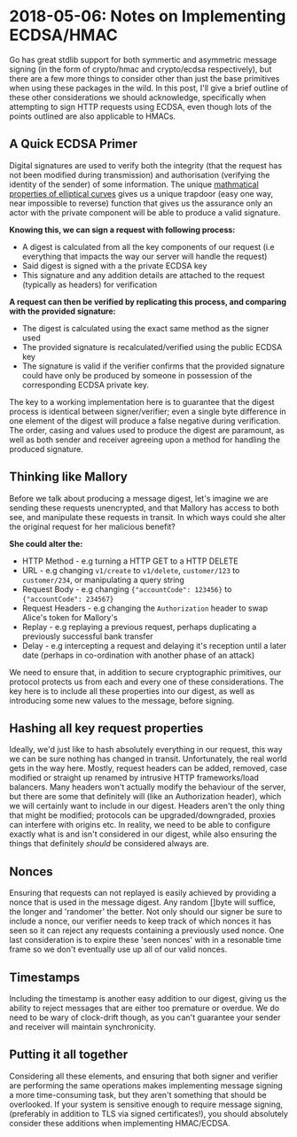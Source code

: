 # 2018-05-06: Notes on Implementing ECDSA/HMAC
Go has great stdlib support for both symmertic and asymmetric message signing (in the form of crypto/hmac and crypto/ecdsa respectively), but there are a few more things to consider other than just the base primitives when using these packages in the wild. In this post, I'll give a brief outline of these other considerations we should acknowledge, specifically when attempting to sign HTTP requests using ECDSA, even though lots of the points outlined are also applicable to HMACs.  

## A Quick ECDSA Primer
Digital signatures are used to verify both the integrity (that the request has not been modified during transmission) and authorisation (verifying the identity of the sender) of some information. The unique [mathmatical properties of elliptical curves](https://blog.cloudflare.com/a-relatively-easy-to-understand-primer-on-elliptic-curve-cryptography/) gives us a unique trapdoor (easy one way, near impossible to reverse) function that gives us the assurance only an actor with the private component will be able to produce a valid signature.

**Knowing this, we can sign a request with following process:**
- A digest is calculated from all the key components of our request (i.e everything that impacts the way our server will handle the request)
- Said digest is signed with a the private ECDSA key
- This signature and any addition details are attached to the request (typically as headers) for verification

**A request can then be verified by replicating this process, and comparing with the provided signature:**
- The digest is calculated using the exact same method as the signer used
- The provided signature is recalculated/verified using the public ECDSA key
- The signature is valid if the verifier confirms that the provided signature could have only be produced by someone in possession of the corresponding ECDSA private key.
 
The key to a working implementation here is to guarantee that the digest process is identical between signer/verifier; even a single byte difference in one element of the digest will produce a false negative during verification. The order, casing and values used to produce the digest are paramount, as well as both sender and receiver agreeing upon a method for handling the produced signature.

## Thinking like Mallory
Before we talk about producing a message digest, let's imagine we are sending these requests unencrypted, and that Mallory has access to both see, and manipulate these requests in transit. In which ways could she alter the original request for her malicious benefit?

**She could alter the:**
- HTTP Method - e.g turning a HTTP GET to a HTTP DELETE
- URL - e.g changing `v1/create` to `v1/delete`, `customer/123` to `customer/234`, or manipulating a query string
- Request Body - e.g changing `{"accountCode": 123456}` to `{"accountCode": 234567}`
- Request Headers - e.g changing the `Authorization` header to swap Alice's token for Mallory's
- Replay - e.g replaying a previous request, perhaps duplicating a previously successful bank transfer
- Delay - e.g intercepting a request and delaying it's reception until a later date (perhaps in co-ordination with another phase of an attack)

We need to ensure that, in addition to secure cryptographic primitives, our protocol protects us from each and every one of these considerations. The key here is to include all these properties into our digest, as well as introducing some new values to the message, before signing.

## Hashing all key request properties
Ideally, we'd just like to hash absolutely everything in our request, this way we can be sure nothing has changed in transit. Unfortunately, the real world gets in the way here. Mostly, request headers can be added, removed, case modified or straight up renamed by intrusive HTTP frameworks/load balancers. Many headers won't actually modify the behaviour of the server, but there are some that definitely will (like an Authorization header), which we will certainly want to include in our digest. Headers aren't the only thing that might be modified; protocols can be upgraded/downgraded, proxies can interfere with origins etc. In reality, we need to be able to configure exactly what is and isn't considered in our digest, while also ensuring the things that definitely _should_ be considered always are.

## Nonces
Ensuring that requests can not replayed is easily achieved by providing a nonce that is used in the message digest. Any random []byte will suffice, the longer and 'randomer' the better. Not only should our signer be sure to include a nonce, our verifier needs to keep track of which nonces it has seen so it can reject any requests containing a previously used nonce. One last consideration is to expire these 'seen nonces' with in a resonable time frame so we don't eventually use up all of our valid nonces.

## Timestamps
Including the timestamp is another easy addition to our digest, giving us the ability to reject messages that are either too premature or overdue. We do need to be wary of clock-drift though, as you can't guarantee your sender and receiver will maintain synchronicity.

## Putting it all together
Considering all these elements, and ensuring that both signer and verifier are performing the same operations makes implementing message signing a more time-consuming task, but they aren't something that should be overlooked. If your system is sensitive enough to require message signing, (preferably in addition to TLS via signed certificates!), you should absolutely consider these additions when implementing HMAC/ECDSA. 


